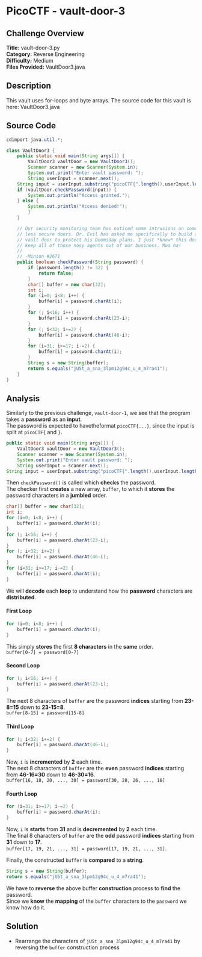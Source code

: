 # PicoCTF - vault-door-3

## Challenge Overview
**Title:** vault-door-3.py  
**Category:** Reverse Engineering  
**Difficulty:** Medium  
**Files Provided:** VaultDoor3.java

## Description
This vault uses for-loops and byte arrays. The source code for this vault is here: VaultDoor3.java

## Source Code
```java
cdimport java.util.*;

class VaultDoor3 {
    public static void main(String args[]) {
        VaultDoor3 vaultDoor = new VaultDoor3();
        Scanner scanner = new Scanner(System.in);
        System.out.print("Enter vault password: ");
        String userInput = scanner.next();
	String input = userInput.substring("picoCTF{".length(),userInput.length()-1);
	if (vaultDoor.checkPassword(input)) {
	    System.out.println("Access granted.");
	} else {
	    System.out.println("Access denied!");
        }
    }

    // Our security monitoring team has noticed some intrusions on some of the
    // less secure doors. Dr. Evil has asked me specifically to build a stronger
    // vault door to protect his Doomsday plans. I just *know* this door will
    // keep all of those nosy agents out of our business. Mwa ha!
    //
    // -Minion #2671
    public boolean checkPassword(String password) {
        if (password.length() != 32) {
            return false;
        }
        char[] buffer = new char[32];
        int i;
        for (i=0; i<8; i++) {
            buffer[i] = password.charAt(i);
        }
        for (; i<16; i++) {
            buffer[i] = password.charAt(23-i);
        }
        for (; i<32; i+=2) {
            buffer[i] = password.charAt(46-i);
        }
        for (i=31; i>=17; i-=2) {
            buffer[i] = password.charAt(i);
        }
        String s = new String(buffer);
        return s.equals("jU5t_a_sna_3lpm12g94c_u_4_m7ra41");
    }
}

```

## Analysis
Similarly to the previous challenge, `vault-door-1`, we see that the program takes a **password** as an **input**.  
The password is expected to havetheformat `picoCTF{...}`, since the input is split at `picoCTF{` and `}`.
```java
public static void main(String args[]) {
    VaultDoor3 vaultDoor = new VaultDoor3();
    Scanner scanner = new Scanner(System.in);
    System.out.print("Enter vault password: ");
    String userInput = scanner.next();
String input = userInput.substring("picoCTF{".length(),userInput.length()-1);
```

Then `checkPassword()` is called which **checks** the password.  
The checker first **creates** a new array, `buffer`, to which it **stores** the password characters in a **jumbled** order.
```java
char[] buffer = new char[32];
int i;
for (i=0; i<8; i++) {
    buffer[i] = password.charAt(i);
}
for (; i<16; i++) {
    buffer[i] = password.charAt(23-i);
}
for (; i<32; i+=2) {
    buffer[i] = password.charAt(46-i);
}
for (i=31; i>=17; i-=2) {
    buffer[i] = password.charAt(i);
}
```
We will **decode** each **loop** to understand how the **password** characters are **distributed**.
#### First Loop
```java
for (i=0; i<8; i++) {
    buffer[i] = password.charAt(i);
}
```
This simply **stores** the first **8 characters** in the **same** order.  
`buffer[0-7] = password[0-7]`
#### Second Loop
```java
for (; i<16; i++) {
    buffer[i] = password.charAt(23-i);
}
```
The next 8 characters of `buffer` are the password **indices** starting from **23-8=15** down to **23-15=8**.  
`buffer[8-15] = password[15-8]`
#### Third Loop
```java
for (; i<32; i+=2) {
    buffer[i] = password.charAt(46-i);
}
```
Now, `i` is **incremented** by **2** each time.  
The next 8 characters of `buffer` are the **even** password **indices** starting from **46-16=30** down to **46-30=16**.  
`buffer[16, 18, 20, ..., 30] = password[30, 28, 26, ..., 16]`
#### Fourth Loop
```java
for (i=31; i>=17; i-=2) {
    buffer[i] = password.charAt(i);
}
```
Now, `i` is **starts** from **31** and is **decremented** by **2** each time.  
The final 8 characters of `buffer` are the **odd** password **indices** starting from **31** down to **17**.  
`buffer[17, 19, 21, ..., 31] = password[17, 19, 21, ..., 31]`.

Finally, the constructed `buffer` is **compared** to a **string**.
```java
String s = new String(buffer);
return s.equals("jU5t_a_sna_3lpm12g94c_u_4_m7ra41");
```  
We have to **reverse** the above buffer **construction** process to **find** the password.  
Since we **know** the **mapping** of the `buffer` characters to the `password` we know how do it. 

## Solution
- Rearrange the characters of `jU5t_a_sna_3lpm12g94c_u_4_m7ra41` by reversing the `buffer` construction process
